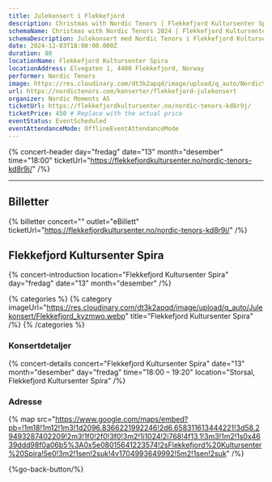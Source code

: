 ```yaml
---
title: Julekonsert i Flekkefjord
description: Christmas with Nordic Tenors | Flekkefjord Kultursenter Spira
schemaName: Christmas with Nordic Tenors 2024 | Flekkefjord Kultursenter Spira
schemaDescription: Julekonsert med Nordic Tenors i Flekkefjord Kultursenter Spira
date: 2024-12-03T18:00:00.000Z
duration: 80
locationName: Flekkefjord Kultursenter Spira
locationAddress: Elvegaten 1, 4400 Flekkefjord, Norway
performer: Nordic Tenors
image: https://res.cloudinary.com/dt3k2apqd/image/upload/q_auto/Nordic%20Tenors/OG%20images/Jubileum/Flekkefjord_xflzsf.webp
url: https://nordictenors.com/konserter/flekkefjord-julekonsert
organizer: Nordic Moments AS
ticketUrl: https://flekkefjordkultursenter.no/nordic-tenors-kd8r9j/
ticketPrice: 450 # Replace with the actual price
eventStatus: EventScheduled
eventAttendanceMode: OfflineEventAttendanceMode
---
```


{% concert-header day="fredag" date="13" month="desember" time="18:00" ticketUrl="https://flekkefjordkultursenter.no/nordic-tenors-kd8r9j/" /%}

---

## Billetter

{% billetter concert="" outlet="eBillett" ticketUrl="https://flekkefjordkultursenter.no/nordic-tenors-kd8r9j/" /%}

## Flekkefjord Kultursenter Spira

{% concert-introduction location="Flekkefjord Kultursenter Spira" day="fredag" date="13" month="desember" /%}

{% categories %}
{% category imageUrl="https://res.cloudinary.com/dt3k2apqd/image/upload/q_auto/Julekonsert/Flekkefjord_kyzmwo.webp" title="Flekkefjord Kultursenter Spira" /%}
{% /categories %}

### Konsertdetaljer

{% concert-details concert="Flekkefjord Kultursenter Spira" date="13" month="desember" day="fredag" time="18:00 – 19:20" location="Storsal, Flekkefjord Kultursenter Spira" /%}

### Adresse

{% map src="https://www.google.com/maps/embed?pb=!1m18!1m12!1m3!1d2096.8366221992246!2d6.658311613444221!3d58.29493287402209!2m3!1f0!2f0!3f0!3m2!1i1024!2i768!4f13.1!3m3!1m2!1s0x4639ddd98f0a06b5%3A0x5e08015641223574!2sFlekkefjord%20Kultursenter%20Spira!5e0!3m2!1sen!2suk!4v1704993649992!5m2!1sen!2suk" /%}

{%go-back-button/%}
